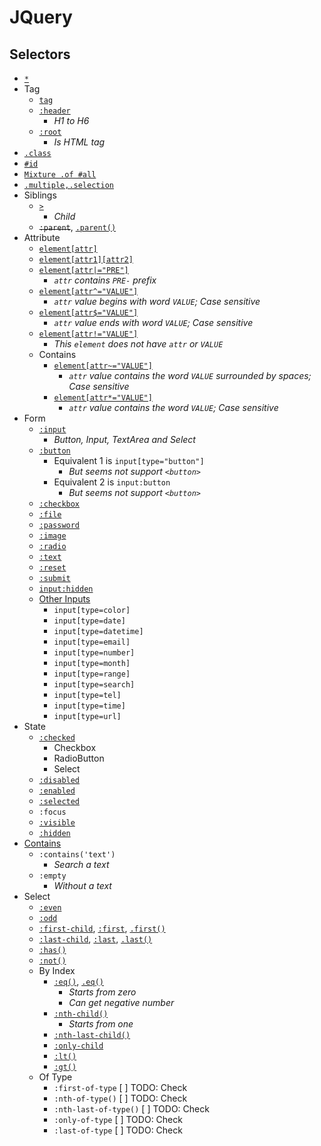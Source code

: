 # JQuery
## Selectors
- [`*`](jq-select-all.html)
- Tag
    - [`tag`](jq-select-tag.html)
    - [`:header`](jq-select-header.html)
        - _H1 to H6_
    - [`:root`](jq-select-root.html)
        - _Is HTML tag_
- [`.class`](jq-select-class.html)
- [`#id`](jq-select-id.html)
- [`Mixture .of #all`](jq-select-mixture.html)
- [`.multiple,.selection`](jq-select-multiple.html)
- Siblings
    - [`>`](jq-select-child-arrow.html)
        - _Child_
    - ~~`:parent`~~, [`.parent()`](jq-select-parent.html)
- Attribute
    - [`element[attr]`](jq-attr-has-attr.html)
    - [`element[attr1][attr2]`](jq-attr-multi-attr.html)
    - [`element[attr|="PRE"]`](jq-attr-contains-prefix.html)
        - _`attr` contains `PRE-` prefix_
    - [`element[attr^="VALUE"]`](jq-attr-begin-with.html)
        - _`attr` value begins with word `VALUE`; Case sensitive_
    - [`element[attr$="VALUE"]`](jq-attr-ends-with.html)
        - _`attr` value ends with word `VALUE`; Case sensitive_
    - [`element[attr!="VALUE"]`](jq-attr-not-equal.html)
        - _This `element` does not have `attr` or `VALUE`_
    - Contains
        - [`element[attr~="VALUE"]`](jq-attr-contains.html)
            - _`attr` value contains the word `VALUE` surrounded by spaces; Case sensitive_
        - [`element[attr*="VALUE"]`](jq-attr-contains-2.html)
            - _`attr` value contains the word `VALUE`; Case sensitive_
- Form
    - [`:input`](jq-form-general-input.html)
        - _Button, Input, TextArea and Select_
    - [`:button`](jq-form-button-1.html)
        - Equivalent 1 is `input[type="button"]`
            - _But seems not support `<button>`_
        - Equivalent 2 is `input:button`
            - _But seems not support `<button>`_
    - [`:checkbox`](jq-form-checkbox.html)
    - [`:file`](jq-form-file.html)
    - [`:password`](jq-form-password.html)
    - [`:image`](jq-form-image.html)
    - [`:radio`](jq-form-radio.html)
    - [`:text`](jq-form-text.html)
    - [`:reset`](jq-form-reset.html)
    - [`:submit`](jq-form-submit.html)
    - [`input:hidden`](jq-form-hidden.html)
    - [Other Inputs](jq-form-access-other-inputs.html)
        - `input[type=color]`
        - `input[type=date]`
        - `input[type=datetime]`
        - `input[type=email]`
        - `input[type=number]`
        - `input[type=month]`
        - `input[type=range]`
        - `input[type=search]`
        - `input[type=tel]`
        - `input[type=time]`
        - `input[type=url]`
- State
    - [`:checked`](js-state-checked.html)
        - Checkbox
        - RadioButton
        - Select
    - [`:disabled`](js-state-general.html)
    - [`:enabled`](js-state-general.html)
    - [`:selected`](js-state-general.html)
    - `:focus`
    - [`:visible`](js-state-general.html)
    - [`:hidden`](js-state-general.html)
- [Contains](jq-contains-text.html)
    - `:contains('text')`
        - _Search a text_
    - `:empty`
        - _Without a text_
- Select
    - [`:even`](jq-select-mixture.html)
    - [`:odd`](jq-select-mixture.html)
    - [`:first-child`](jq-select-first-last-child.html), [`:first`](jq-select-first-last.html), [`.first()`](jq-method-first-last.eq.html)
    - [`:last-child`](jq-select-first-last-child.html), [`:last`](jq-select-first-last.html), [`.last()`](jq-method-first-last.eq.html)
    - [`:has()`](jq-select-has.html)
    - [`:not()`](jq-select-not.html)
    - By Index
        - [`:eq()`](jq-select-index-eq.html), [`.eq()`](jq-method-first-last.eq.html)
            - _Starts from zero_
            - _Can get negative number_
        - [`:nth-child()`](jq-select-nth-child.html)
            - _Starts from one_
        - [`:nth-last-child()`](jq-select-nth-last-child.html)
        - [`:only-child`](jq-select-only-child.html)
        - [`:lt()`](jq-select-lt.html)
        - [`:gt()`](jq-select-gt.html)
    - Of Type
        - `:first-of-type`      [ ] TODO: Check
        - `:nth-of-type()`      [ ] TODO: Check
        - `:nth-last-of-type()` [ ] TODO: Check
        - `:only-of-type`       [ ] TODO: Check
        - `:last-of-type`       [ ] TODO: Check
